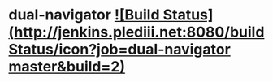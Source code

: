 # dual-navigator [![Build Status](http://jenkins.plediii.net:8080/buildStatus/icon?job=dual-navigator master&build=2)](http://jenkins.plediii.net:8080/job/dual-navigator%20master/2/)